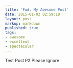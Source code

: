 ```yaml
---
title: 'Fwd: My Awesome Post'
date: 2015-01-03 02:59:18
layout: post
markup: markdown
published: true
tags: 
- awesome
- excellent
- spectacular
---
```

Test Post P2 Please Ignore
